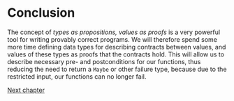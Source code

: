 # Conclusion

The concept of *types as propositions, values as proofs* is a very powerful tool for writing provably correct programs. We will therefore spend some more time defining data types for describing contracts between values, and values of these types as proofs that the contracts hold. This will allow us to describe necessary pre- and postconditions for our functions, thus reducing the need to return a `Maybe` or other failure type, because due to the restricted input, our functions can no longer fail.

[Next chapter](./Predicates.md)
